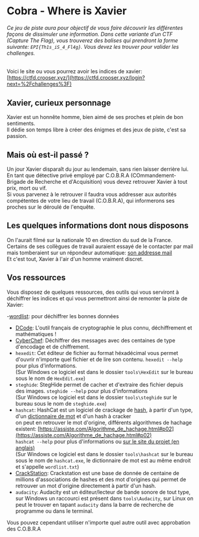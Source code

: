 # Cobra - Where is Xavier

###### Ce jeu de piste aura pour objectif de vous faire découvrir les différentes façons de dissimuler une information. Dans cette variante d’un CTF (Capture The Flag), vous trouverez des balises qui prendront la forme suivante: `EPI{Th1s_iS_4_Fl4g}`. Vous devez les trouver pour valider les challenges. 

Voici le site ou vous pourrez avoir les indices de xavier:  [https://ctfd.crooser.xyz/](https://ctfd.crooser.xyz/login?next=%2Fchallenges%3F)

## Xavier, curieux personnage

Xavier est un honnête homme, bien aimé de ses proches et plein de bon sentiments.  \
Il dédie son temps libre à créer des énigmes et des jeux de piste, c'est sa passion.

## Mais où est-il passé ?

Un jour Xavier disparaît du jour au lendemain, sans rien laisser derrière lui. \
En tant que détective privé employé par C.O.B.R.A (COmmandement-Brigade de Recherche et d'Acquisition) vous devez retrouver Xavier à tout prix, mort ou vif. \
Si vous parvenez à le retrouver il faudra vous addresser aux autorités compétentes de votre lieu de travail (C.O.B.R.A), qui informerons ses proches sur le déroulé de l'enquête.

## Les quelques informations dont nous disposons

On l'aurait filmé sur la nationale 10 en direction du sud de la France. \
Certains de ses collègues de travail auraient essayé de le contacter par mail mais tomberaient sur un répondeur automatique: [son addresse mail](mailto:xavier.cobra.epitech@gmail.com) \
Et c'est tout, Xavier à l'air d'un homme vraiment discret.

## Vos ressources

Vous disposez de quelques ressources, des outils qui vous serviront à déchiffrer les indices et qui vous permettront ainsi de remonter la piste de Xavier:

-[wordlist](https://raw.githubusercontent.com/danielmiessler/SecLists/master/Passwords/500-worst-passwords.txt): pour déchiffrer les bonnes données
- [DCode](https://dcode.fr/): L'outil français de cryptographie le plus connu, déchiffrement et mathématiques !
- [CyberChef](https://cyberchef.org/): Déchiffrer des messages avec des centaines de type d'encodage et de chiffrement.
- `hexedit`: Cet éditeur de fichier au format héxadécimal vous permet d'ouvrir n'importe quel fichier et de lire son contenu. `hexedit --help` pour plus d'informations. \
  (Sur Windows ce logiciel est dans le dossier `tools\HexEdit` sur le bureau sous le nom de `HexEdit.exe`)
- `steghide`: StegHide permet de cacher et d'extraire des fichier depuis des images. `steghide --help`  pour plus d'informations \
  (Sur Windows ce logiciel est dans le dossier `tools\steghide` sur le bureau sous le nom de `steghide.exe`)
- `hashcat`: HashCat est un logiciel de crackage de [hash](https://fr.wikipedia.org/wiki/Fonction_de_hachage), à partir d'un type, d'un [dictionnaire de mot](https://fr.wikipedia.org/wiki/Attaque_par_dictionnaire) et d'un hash à cracker \
             on peut en retrouver le mot d'origine, différents algorithmes de hachage existent: [https://assiste.com/Algorithme_de_hachage.html#p02](https://assiste.com/Algorithme_de_hachage.html#p02) \
             `hashcat --help` pour plus d'informations ou [sur le site du projet (en anglais)](https://hashcat.net/hashcat/) \
             (Sur Windows ce logiciel est dans le dossier `tools\hashcat` sur le bureau sous le nom de `hashcat.exe`, le dictionnaire de mot est au même endroit et s'appelle `wordlist.txt`)
- [CrackStation](https://crackstation.net/): Crackstation est une base de donnée de centaine de millions d'associations de hashes et des mot d'origines qui permet de retrouver un mot d'origine directement à partir d'un hash.
- `audacity`: Audacity est un éditeur/lecteur de bande sonore de tout type, sur Windows un raccourci est présent dans `tools\Audacity`, sur Linux on peut le trouver en tapant `audacity` dans la barre de recherche de programme ou dans le terminal.

Vous pouvez cependant utiliser n'importe quel autre outil avec approbation des C.O.B.R.A

